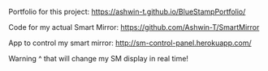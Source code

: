 Portfolio for this project: https://ashwin-t.github.io/BlueStampPortfolio/

Code for my actual Smart Mirror: https://github.com/Ashwin-T/SmartMirror




App to control my smart mirror: http://sm-control-panel.herokuapp.com/

Warning ^ that will change my SM display in real time!
